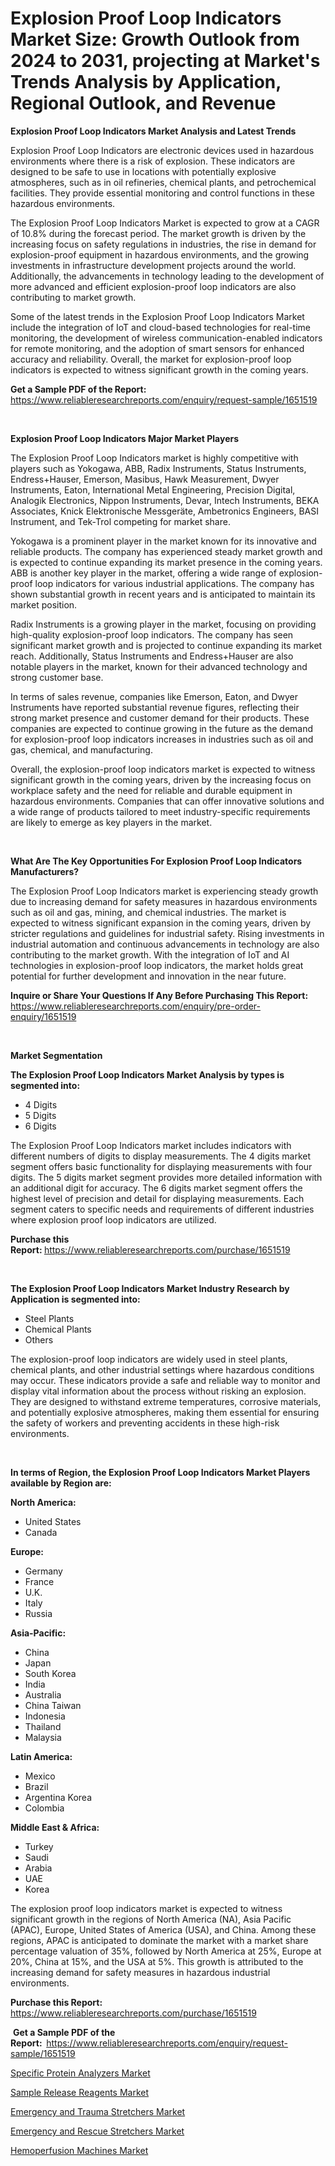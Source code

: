 <p><h1>Explosion Proof Loop Indicators Market Size: Growth Outlook from 2024 to 2031, projecting at Market's Trends Analysis by Application, Regional Outlook, and Revenue</h1></p><p><strong>Explosion Proof Loop Indicators Market Analysis and Latest Trends</strong></p>
<p><p>Explosion Proof Loop Indicators are electronic devices used in hazardous environments where there is a risk of explosion. These indicators are designed to be safe to use in locations with potentially explosive atmospheres, such as in oil refineries, chemical plants, and petrochemical facilities. They provide essential monitoring and control functions in these hazardous environments.</p><p>The Explosion Proof Loop Indicators Market is expected to grow at a CAGR of 10.8% during the forecast period. The market growth is driven by the increasing focus on safety regulations in industries, the rise in demand for explosion-proof equipment in hazardous environments, and the growing investments in infrastructure development projects around the world. Additionally, the advancements in technology leading to the development of more advanced and efficient explosion-proof loop indicators are also contributing to market growth.</p><p>Some of the latest trends in the Explosion Proof Loop Indicators Market include the integration of IoT and cloud-based technologies for real-time monitoring, the development of wireless communication-enabled indicators for remote monitoring, and the adoption of smart sensors for enhanced accuracy and reliability. Overall, the market for explosion-proof loop indicators is expected to witness significant growth in the coming years.</p></p>
<p><strong>Get a Sample PDF of the Report:&nbsp;</strong> <a href="https://www.reliableresearchreports.com/enquiry/request-sample/1651519">https://www.reliableresearchreports.com/enquiry/request-sample/1651519</a></p>
<p>&nbsp;</p>
<p><strong>Explosion Proof Loop Indicators Major Market Players</strong></p>
<p><p>The Explosion Proof Loop Indicators market is highly competitive with players such as Yokogawa, ABB, Radix Instruments, Status Instruments, Endress+Hauser, Emerson, Masibus, Hawk Measurement, Dwyer Instruments, Eaton, International Metal Engineering, Precision Digital, Analogik Electronics, Nippon Instruments, Devar, Intech Instruments, BEKA Associates, Knick Elektronische Messgeräte, Ambetronics Engineers, BASI Instrument, and Tek-Trol competing for market share.</p><p>Yokogawa is a prominent player in the market known for its innovative and reliable products. The company has experienced steady market growth and is expected to continue expanding its market presence in the coming years. ABB is another key player in the market, offering a wide range of explosion-proof loop indicators for various industrial applications. The company has shown substantial growth in recent years and is anticipated to maintain its market position.</p><p>Radix Instruments is a growing player in the market, focusing on providing high-quality explosion-proof loop indicators. The company has seen significant market growth and is projected to continue expanding its market reach. Additionally, Status Instruments and Endress+Hauser are also notable players in the market, known for their advanced technology and strong customer base.</p><p>In terms of sales revenue, companies like Emerson, Eaton, and Dwyer Instruments have reported substantial revenue figures, reflecting their strong market presence and customer demand for their products. These companies are expected to continue growing in the future as the demand for explosion-proof loop indicators increases in industries such as oil and gas, chemical, and manufacturing.</p><p>Overall, the explosion-proof loop indicators market is expected to witness significant growth in the coming years, driven by the increasing focus on workplace safety and the need for reliable and durable equipment in hazardous environments. Companies that can offer innovative solutions and a wide range of products tailored to meet industry-specific requirements are likely to emerge as key players in the market.</p></p>
<p>&nbsp;</p>
<p><strong>What Are The Key Opportunities For Explosion Proof Loop Indicators Manufacturers?</strong></p>
<p><p>The Explosion Proof Loop Indicators market is experiencing steady growth due to increasing demand for safety measures in hazardous environments such as oil and gas, mining, and chemical industries. The market is expected to witness significant expansion in the coming years, driven by stricter regulations and guidelines for industrial safety. Rising investments in industrial automation and continuous advancements in technology are also contributing to the market growth. With the integration of IoT and AI technologies in explosion-proof loop indicators, the market holds great potential for further development and innovation in the near future.</p></p>
<p><strong>Inquire or Share Your Questions If Any Before Purchasing This Report:</strong> <a href="https://www.reliableresearchreports.com/enquiry/pre-order-enquiry/1651519">https://www.reliableresearchreports.com/enquiry/pre-order-enquiry/1651519</a></p>
<p>&nbsp;</p>
<p><strong>Market Segmentation</strong></p>
<p><strong>The Explosion Proof Loop Indicators Market Analysis by types is segmented into:</strong></p>
<p><ul><li>4 Digits</li><li>5 Digits</li><li>6 Digits</li></ul></p>
<p><p>The Explosion Proof Loop Indicators market includes indicators with different numbers of digits to display measurements. The 4 digits market segment offers basic functionality for displaying measurements with four digits. The 5 digits market segment provides more detailed information with an additional digit for accuracy. The 6 digits market segment offers the highest level of precision and detail for displaying measurements. Each segment caters to specific needs and requirements of different industries where explosion proof loop indicators are utilized.</p></p>
<p><strong>Purchase this Report:&nbsp;</strong><a href="https://www.reliableresearchreports.com/purchase/1651519">https://www.reliableresearchreports.com/purchase/1651519</a></p>
<p>&nbsp;</p>
<p><strong>The Explosion Proof Loop Indicators Market Industry Research by Application is segmented into:</strong></p>
<p><ul><li>Steel Plants</li><li>Chemical Plants</li><li>Others</li></ul></p>
<p><p>The explosion-proof loop indicators are widely used in steel plants, chemical plants, and other industrial settings where hazardous conditions may occur. These indicators provide a safe and reliable way to monitor and display vital information about the process without risking an explosion. They are designed to withstand extreme temperatures, corrosive materials, and potentially explosive atmospheres, making them essential for ensuring the safety of workers and preventing accidents in these high-risk environments.</p></p>
<p>&nbsp;</p>
<p><strong>In terms of Region, the Explosion Proof Loop Indicators Market Players available by Region are:</strong></p>
<p>
    <p> <strong> North America: </strong>
        <ul>
            <li>United States</li>
            <li>Canada</li>
        </ul>
        </p> 
    <p> <strong> Europe: </strong>
        <ul>
            <li>Germany</li>
            <li>France</li>
            <li>U.K.</li>
            <li>Italy</li>
            <li>Russia</li>
        </ul>
        </p> 
    <p> <strong> Asia-Pacific: </strong>
        <ul>
            <li>China</li>
            <li>Japan</li>
            <li>South Korea</li>
            <li>India</li>
            <li>Australia</li>
            <li>China Taiwan</li>
            <li>Indonesia</li>
            <li>Thailand</li>
            <li>Malaysia</li>
        </ul>
        </p> 
    <p> <strong> Latin America: </strong>
        <ul>
            <li>Mexico</li>
            <li>Brazil</li>
            <li>Argentina Korea</li>
            <li>Colombia</li>
        </ul>
        </p> 
    <p> <strong> Middle East & Africa: </strong>
        <ul>
            <li>Turkey</li>
            <li>Saudi</li>
            <li>Arabia</li>
            <li>UAE</li>
            <li>Korea</li>
        </ul>
    </p>
    </p>
<p><p>The explosion proof loop indicators market is expected to witness significant growth in the regions of North America (NA), Asia Pacific (APAC), Europe, United States of America (USA), and China. Among these regions, APAC is anticipated to dominate the market with a market share percentage valuation of 35%, followed by North America at 25%, Europe at 20%, China at 15%, and the USA at 5%. This growth is attributed to the increasing demand for safety measures in hazardous industrial environments.</p></p>
<p><strong>Purchase this Report: </strong><a href="https://www.reliableresearchreports.com/purchase/1651519">https://www.reliableresearchreports.com/purchase/1651519</a></p>
<p>&nbsp;<strong>Get a Sample PDF of the Report:&nbsp;&nbsp;</strong><a href="https://www.reliableresearchreports.com/enquiry/request-sample/1651519">https://www.reliableresearchreports.com/enquiry/request-sample/1651519</a></p>
<p><strong></strong></p>
<p><p><a href="https://medium.com/@loririce03/specific-protein-analyzers-market-comprehensive-assessment-by-type-application-and-geography-192a08205e6a">Specific Protein Analyzers Market</a></p><p><a href="https://medium.com/@loririce03/sample-release-reagents-market-research-report-its-history-and-forecast-2024-to-2031-1e0b70b3775c">Sample Release Reagents Market</a></p><p><a href="https://medium.com/@deniseharvey70/emergency-and-trauma-stretchers-market-comprehensive-assessment-by-type-application-and-082c7dd078e9">Emergency and Trauma Stretchers Market</a></p><p><a href="https://medium.com/@deniseharvey70/emergency-and-rescue-stretchers-market-size-and-market-trends-complete-industry-overview-2024-to-78727aae0ea3">Emergency and Rescue Stretchers Market</a></p><p><a href="https://medium.com/@loririce03/hemoperfusion-machines-market-exploring-market-share-market-trends-and-future-growth-bda81abc42ca">Hemoperfusion Machines Market</a></p></p>